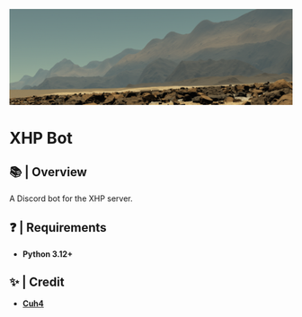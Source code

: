 ![Banner](imgs/readme_banner.png)

# XHP Bot

## 📚 | Overview
A Discord bot for the XHP server.

## ❓ | Requirements
- **Python 3.12+**

## ✨ | Credit
- **[Cuh4](https://github.com/Cuh4)**